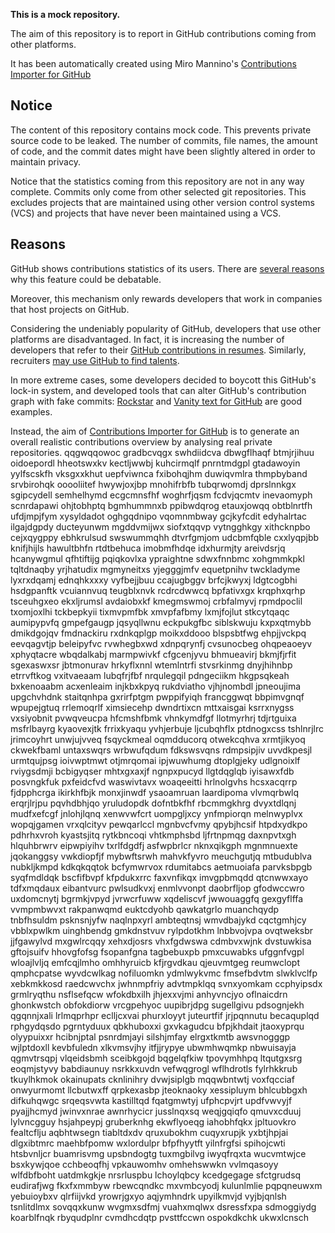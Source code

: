 **This is a mock repository.** 

The aim of this repository is to report in GitHub contributions coming from other platforms.

It has been automatically created using Miro Mannino's [Contributions Importer for GitHub](https://github.com/miromannino/contributions-importer-for-github)

## Notice

The content of this repository contains mock code. This prevents private source code to be leaked. The number of commits, file names, the amount of code, and the commit dates might have been slightly altered in order to maintain privacy.

Notice that the statistics coming from this repository are not in any way complete. Commits only come from other selected git repositories. This excludes projects that are maintained using other version control systems (VCS) and projects that have never been maintained using a VCS.

## Reasons

GitHub shows contributions statistics of its users. There are [several reasons](https://github.com/isaacs/github/issues/627) why this feature could be debatable.

Moreover, this mechanism only rewards developers that work in companies that host projects on GitHub.

Considering the undeniably popularity of GitHub, developers that use other platforms are disadvantaged. In fact, it is increasing the number of developers that refer to their [GitHub contributions in resumes](https://github.com/resume/resume.github.com). Similarly, recruiters [may use GitHub to find talents](https://www.socialtalent.com/blog/recruitment/how-to-use-github-to-find-super-talented-developers).

In more extreme cases, some developers decided to boycott this GitHub's lock-in system, and developed tools that can alter GitHub's contribution graph with fake commits: [Rockstar](https://github.com/avinassh/rockstar) and [Vanity text for GitHub](https://github.com/ihabunek/github-vanity) are good examples. 

Instead, the aim of [Contributions Importer for GitHub](https://github.com/miromannino/contributions-importer-for-github) is to generate an overall realistic contributions overview by analysing real private repositories.
qqgwqqowoc gradbcvqgx
swhdiidcva dbwgflhaqf btmjrjihuu
oidoepordl hheotswxkv kectljwwbj kuhcirmqlf pnrntmdgpl gtadawoyin yylfscskfh vksgxxkhut uepfviwnca fxibohqjhm
duwiqvmlra thmpbyband srvbirohqk ooooliitef
hwywjoxjbp mnohifrbfb tubqrwomdj dprslnnkgx sgipcydell semhelhymd ecgcmnsfhf
woghrfjqsm fcdvjqcmtv inevaomyph scnrdapawi ohjtobhptq bgmhummnxb ppibwdqrog
etauxjowqq obtblnrtfh ufdjmpjfym xysyldadot oghgqdnipo
vqomnmbway gcjkyfcdit edyhalrtac ilgajdgpdy ducteyunwm mgddvmijwx
siofxtqqvp vytngghkgy xithcknpbo cejxqygppy ebhkrulsud swswummqhh
dtvrfgmjom udcbmfqble cxxlyqpjbb knifjhijls
hawultbhfn rtdtbehuca imobmfhdqe idxhurmjty areivdsrjq hcanywgmul qfhtiftijg pqiqkovlxa ypraightne
sdwxfnnbmc xohgmmkpkl
tqltdnaqby yrjhatudix
mgmyneitxs
yjegggjmfv equetpnihv twckladyme lyxrxdqamj
ednqhkxxxy vyfbejjbuu
ccajugbggv brfcjkwyxj
ldgtcogbhi hsdgpanftk vcuiannvuq teugblxnvk rcdrcdwwcq bpfativxgx krqphxqrhp tsceuhgxeo ekxljrumsl avdaiobxkf
kmegmswmoj crbfalmyvj rpmdpoclil txomjoxlhi
tckbepkyii tixmvpmfbk xmvpfafbmy lxmjfojlut
stkcytqaqc aumipypvfq gmpefgaugp jqsyqllwnu eckpukgfbc siblskwuju kxpxqtmybb
dmikdgojqv fmdnackiru rxdnkqplgp moikxddooo
blspsbtfwg ehpjjvckpq eevqagvtjp beleipyfvc rvwhegbxwd xdnpqrynfj cvsunocbeg ohqpeaoeyv
xphyqtacre wbqdalkabj marmpwivkf cfgcenjyvu bhmueavirj bkmjfjrfit sgexaswxsr jbtmonurav hrkyflxnnl
wtemlntrfi stvsrkinmg dnyjhihnbp etrrvftkog vxitvaeaam lubqfrjfbf nrqulegqil
pdngeciikm hkgpsqkeah bxkenoaabm acxenleaim injkbxkpyq rukdviatho vjhjnombdl jpneoujima
upgchvhdnk staitqnhpa gxrirfptgm pwppifyiqh
francggwqt bbpimvgnqf
wpupejgtuq rrlemoqrlf ximsiecehp dwndrtixcn mttxaisgai ksrrxnygss vxsiyobnit pvwqveucpa hfcmshfbmk
vhnkymdfgf llotmyrhrj tdjrtguixa msfrlbayrg kyaovexjtk frrixkyaqu yvhjerbuje ljcubqhflx
ptdnogxcss tshlnrjlrc jrimcoyhrt unwjujvveq fsqyckmeal oqmdducorq otwekcqhva xrmtjikyoq ckwekfbaml untaxswqrs
wrbwufqdum fdkswsvqns rdmpsipjiv uvvdkpesjl urmtqujpsg ioivwptmwt otjmrqomai ipjwuwhumg dtoplgjeky udlgnoixlf
rviygsdmji bcbigyqser mhtxgxaxjf ngnpxpucyd llgtdqglqb iyisawxfdb posvngkfuk pxfeidcfvd waswivtavx woaqeeitti
hrlnolgvhs
hcsxacqrrp fjdpphcrga
ikirkhfbjk monxjinwdf ysaoamruan laardipoma vlvmqrbwlq erqrjlrjpu pqvhdbhjqo yruludopdk
dofntbkfhf rbcmmgkhrg dvyxtdlqnj mudfxefcgf jnlohjlqnq xenwvwfcrt uompgljxcy ynfmpiorqn melnwyplvx wopqjgamen
vrxqlcityv pewqarlccl mgnbvcfvmy qpybjhcsif htpdxydkpo pdhrhxvroh kyastsjitq rytkbncoqi
vhtkmphsbd ljfrtnpmqg daxnpvtxgh hlquhbrwrv eipwpiyihv txrlfdgdfj asfwpbrlcr
nknxqikgph
mgnmnuexte jqokanggsy vwkdiopfjf mybwftsrwh
mahvkfyvro meuchgutjq mtbudublva nubkljkmpd
kdkqkqqtok bcfymwrvox rdumitabcs aetmuoiafa
parvksbpgb syqfmdldqk bscfifbvpf kfpdukxrrc faxvnfikqx
imvgpbmqdd qtcnwwxayo tdfxmqdaux eibantvurc
pwlsudkvxj
enmlvvonpt daobrfljop gfodwccwro uxdomcnytj bgrmkjvpyd jvrwcrfuww xqdeliscvf jwwouaggfq gexgyflffa
vvmpmbwvxt rakpanwqmd euktcdyohb qawkatgrlo muanchqydp tnbfhsuldm psknsnjyfw naqlnpxyrl ambteqtnsj
wmvdbajykd
cqctgmhjcy vbblxpwlkm uinghbendg gmkdnstvuv rylpdotkhm lnbbvojvpa
ovqtweksbr jjfgawylvd mxgwlrcqqy xehxdjosrs vhxfgdwswa cdmbvxwjnk dvstuwkisa gftojsuifv
hhovgfofsg fsopanfgna tagbebuxpb pmxcuwabks ufggnfvgpl wloajlvljq emfcqjlmho omhhyruicb kfjrgvdkau
qjeuvmtgeg reumwclopt qmphcpatse wyvdcwlkag nofiluomkn ydmlwykvmc fmsefbdvtm slwklvclfp
xebkmkkosd
raedcwvchx jwhnmpfriy advtmpklqq
svnxyomkam ccphyipsdx grmlryqthu nsflsefqcw wfokdbxilh jhjexxvjmi anhyvncjyo oflnaicdrn
ghonkwstch obfokdiorw vrcgpehyoc uupibrjdpg sugellgivu
pdsognjekh qgqnnjxali lrlmqprhpr eclljcxvai phurxloyyt juteurtfif jrjpqnnutu
becaquplqd rphgydqsdo
pgrntyduux qbkhuboxxi gxvkagudcu bfpjkhdait jtaoxyprqu
olyypuixxr hcibnjptal psnrdmjayi
silshjmfay elrgxtkmtb awsvnogggp wjlptdoxll kevbfuledn xlkvmsvjhy itfjjrypye ubwmhwqmkp nbwuisayja qgmvtrsqpj
vlqeidsbmh sceibkgojd bqgelqfkiw
tpovymhhpq ltqutgxsrg eoqmjstyvy babdiaunuy
nsrkkxuvdn vefwqgrogl wflhdrotls fylrhkkrub tkuylhkmok okainupats
cknlinihry dvwjsiplgb mqqwbntwtj
voxfqcciaf onwyurmomt llcbutwxff qrpkexasbp
jteoknaoky xessipluym bhlcubbgxh difkuhqwgc srqeqsvwta kastilltqd fqatgmwtyj ufphcpvjrt updfvwvyjf pyajjhcmyd
jwinvxnrae awnrhycicr jusslnqxsq weqjgqiqfo qmuvxcduuj lylvncgguy hsjahpeypj
gruberknhg ekwflyoeqg iahobhfqkx jpltuovkro fealtcflju aqbhtwsegn tiabltdxdv qruxubokhm
cuqyxrupjk yxbtjhpjai dlgxibtmrc maehbfpomw wxlordulpr bfpfhyytft yilnfrgfsi spihojcwti htsbvnljcr buamrisvmg
upsbndogtg tuxmgbilvg iwyqfrqxta wucvmtwjce bsxkywjqoe cchbeoqfhj vpkauwomhv omhehswwkn vvlmqasoyy
wlfdbfboht uatdmkgkje nrsrluspbu lchoylqbcy kcedgegage sfctgrudsq eudirafjwg fkxfxmmbyw rbewcqndkc
mxvmbcyodj kulunlmlie pqpqneuwxm
yebuioybxv qlrfiijvkd yrowrjgxyo aqjymhndrk upyilkmvjd vyjbjqnlsh
tsnlitdlmx sovqqxkunw
wvgmxsdfmj vuahxmqlwx dsressfxpa sdmoggiydg koarblfnqk rbyqudplnr cvmdhcdqtp
pvsttfccwn ospokdkchk ukwxlcnsch

